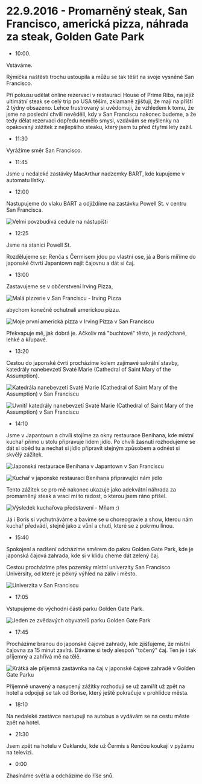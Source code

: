 # 22.9.2016 - Promarněný steak, San Francisco, americká pizza, náhrada za steak, Golden Gate Park 

   * 10:00.

Vstáváme.

Rýmička naštěstí trochu ustoupila a můžu se tak těšit na svoje vysněné San Francisco.

Při pokusu udělat online rezervaci v restauraci House of Prime Ribs, na jejíž ultimátní steak se celý trip po USA těším, zklamaně zjišťuji, že mají na příští 2 týdny obsazeno. Lehce frustrovaný si uvědomuji, že vzhledem k tomu, že jsme na poslední chvíli nevěděli, kdy v San Franciscu nakonec budeme, a že tedy dělat rezervaci dopředu nemělo smysl, vzdávám se myšlenky na opakovaný zážitek z nejlepšího steaku, který jsem tu před čtyřmi lety zažil. 

   * 11:30

Vyrážíme směr San Francisco.

   * 11:45

Jsme u nedaleké zastávky MacArthur nadzemky BART, kde kupujeme v automatu lístky.

   * 12:00

Nastupujeme do vlaku BART a odjíždíme na zastávku Powell St. v centru San Francisca.

![Velmi povzbudivá cedule na nástupišti](images/20160922/)

   * 12:25

Jsme na stanici Powell St.

Rozdělujeme se: Renča s Čermisem jdou po vlastní ose, já a Boris míříme do japonské čtvrti Japantown najít čajovnu a dát si čaj.

   * 13:00

Zastavujeme se v občerstvení Irving Pizza,

![Malá pizzerie v San Franciscu - Irving Pizza](images/20160922/20160922_131052.jpg)

abychom konečně ochutnali americkou pizzu.

![Moje první americká pizza v Irving Pizza v San Franciscu](images/20160922/20160922_125842.jpg)

Překvapuje mě, jak dobrá je. Ačkoliv má "buchtové" těsto, je nadýchané, lehké a křupavé.

   * 13:20

Cestou do japonské čvrti procházíme kolem zajímavé sakrální stavby, katedrály nanebevzetí Svaté Marie (Cathedral of Saint Mary of the Assumption).

![Katedrála nanebevzetí Svaté Marie (Cathedral of Saint Mary of the Assumption) v San Franciscu](images/20160922/20160922_132423.jpg)

![Uvnitř katedrály nanebevzetí Svaté Marie (Cathedral of Saint Mary of the Assumption) v San Franciscu](images/20160922/20160922_132712.jpg)

   * 14:10

Jsme v Japantown a chvíli stojíme za okny restaurace Benihana, kde místní kuchař přímo u stolu připravuje lidem jídlo. Po chvíli žasnutí rozhodujeme se dát si oběd tu a nechat si jídlo připravit stejným způsobem a odnést si skvělý zážitek.

![Japonská restaurace Benihana v Japantown v San Franciscu](images/20160922/20160922_141718.jpg)

![Kuchař v japonské restauraci Benihana připravující nám jídlo](images/20160922/20160922_144447.jpg)

Tento zážitek se pro mě nakonec ukazuje jako adekvátní náhrada za promarněný steak a vrací mi to radost, o kterou jsem ráno přišel.

![Výsledek kuchařova představení - Mňam :)](images/20160922/20160922_145246.jpg)

Já i Boris si vychutnáváme a bavíme se u choreogravie a show, kterou nám kuchař předvádí, stejně jako z vůní a chutí, které se z pokrmu linou.

   * 15:40

Spokojení a nadšení odcházíme směrem do pakru Golden Gate Park, kde je japonská čajová zahrada, kde si v klidu cheme dát zelený čaj.

Cestou procházíme přes pozemky místní univerzity San Francisco University, od které je pěkný výhled na záliv i město.

![Univerzita v San Franciscu](images/20160922/20160922_163454.jpg)

   * 17:05

Vstupujeme do východní části parku Golden Gate Park.

![Jeden ze zvědavých obyvatelů parku Golden Gate Park](images/20160922/DSC_2927.jpg)

   * 17:45

Procházíme branou do japonské čajové zahrady, kde zjišťujeme, že místní čajovna za 15 minut zavírá. Dáváme si tedy alespoň "točený" čaj. Ten je i tak příjemný a zahřívá mě na tělě.

![Krátká ale příjemná zastávnka na čaj v japonské čajové zahradě v Golden Gate Parku](images/20160922/20160922_174144.jpg)

Příjemně unavený a nasycený zážitky rozhoduji se už zamířít už zpět na hotel a odpojuji se tak od Borise, který ještě pokračuje v prohlídce města.

   * 18:10

Na nedaleké zastávce nastupuji na autobus a vydávám se na cestu měste zpět na hotel.

   * 21:30

Jsem zpět na hotelu v Oaklandu, kde už Čermis s Renčou koukají v pyžamu na televizi.

   * 0:00

Zhasínáme světla a odcházíme do říše snů.
